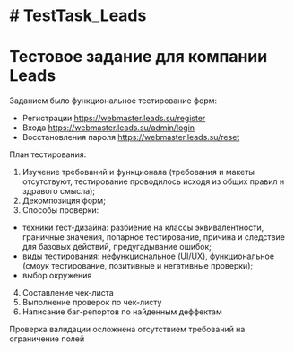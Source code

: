 # # TestTask_Leads
# Тестовое задание для компании Leads
Заданием было функциональное тестирование форм:
- Регистрации https://webmaster.leads.su/register
- Входа https://webmaster.leads.su/admin/login
- Восстановления пароля https://webmaster.leads.su/reset

План тестирования:
1. Изучение требований и функционала (требования и макеты отсутствуют, тестирование проводилось исходя из общих правил и здравого смысла);
2. Декомпозиция форм;
3. Способы проверки:
- техники тест-дизайна: разбиение на классы эквивалентности, граничные значения, попарное тестирование, причина и следствие для базовых действий, предугадывание ошибок;
- виды тестирования: нефункциональное (UI/UX), функциональное (смоук тестирование, позитивные и негативные проверки);
- выбор окружения
4. Составление чек-листа
5. Выполнение проверок по чек-листу
6. Написание баг-репортов по найденным деффектам

Проверка валидации осложнена отсутствием требований на ограничение полей
